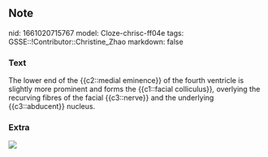 ## Note
nid: 1661020715767
model: Cloze-chrisc-ff04e
tags: GSSE::!Contributor::Christine_Zhao
markdown: false

### Text
<div>
  <div>
    <div>
      The lower end of the {{c2::medial eminence}} of the fourth
      ventricle is slightly more prominent and forms the
      {{c1::facial colliculus}}<span style="font-style:
      italic;">,</span> overlying the recurving fibres of the
      facial {{c3::nerve}} and the underlying {{c3::abducent}}
      nucleus.
    </div>
  </div>
</div>

### Extra
<img src="Screen%20Shot%202021-08-14%20at%201.26.29%20pm.png">
